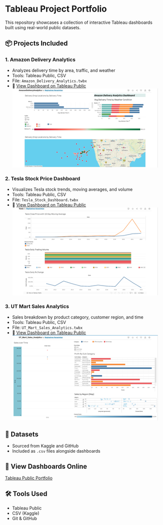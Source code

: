 # Tableau Project Portfolio

This repository showcases a collection of interactive Tableau dashboards built using real-world public datasets.

## 📦 Projects Included

### 1. Amazon Delivery Analytics
- Analyzes delivery time by area, traffic, and weather
- Tools: Tableau Public, CSV
- File: `Amazon_Delivery_Analytics.twbx`
- 🔗 [View Dashboard on Tableau Public](https://public.tableau.com/app/profile/meghashree.narasimhan/viz/AmazonDeliveryAnalytics/Dashboard1?publish=yes)
  ![Amazon Dashboard](amazon_dashboard.png)


### 2. Tesla Stock Price Dashboard
- Visualizes Tesla stock trends, moving averages, and volume
- Tools: Tableau Public, CSV
- File: `Tesla_Stock_Dashboard.twbx`
- 🔗 [View Dashboard on Tableau Public](https://public.tableau.com/app/profile/meghashree.narasimhan/viz/Tesla_17491483909620/TeslaStockPriceAnalysisDashboard?publish=yes)
  ![Tesla Dashboard](tesla_dashboard.png)

### 3. UT Mart Sales Analytics
- Sales breakdown by product category, customer region, and time
- Tools: Tableau Public, CSV
- File: `UT_Mart_Sales_Analytics.twbx`
- 🔗 [View Dashboard on Tableau Public](https://public.tableau.com/app/profile/meghashree.narasimhan/viz/UT_Mart_Sales_Analytics/Dashboard1?publish=yes)
  ![UT Mart Dashboard](utmart_dashboard.png)

## 📂 Datasets
- Sourced from Kaggle and GitHub
- Included as `.csv` files alongside dashboards

## 🚀 View Dashboards Online
[Tableau Public Portfolio](https://public.tableau.com/app/profile/meghashree.narasimhan/vizzes)


## 🛠 Tools Used
- Tableau Public
- CSV (Kaggle)
- Git & GitHub
